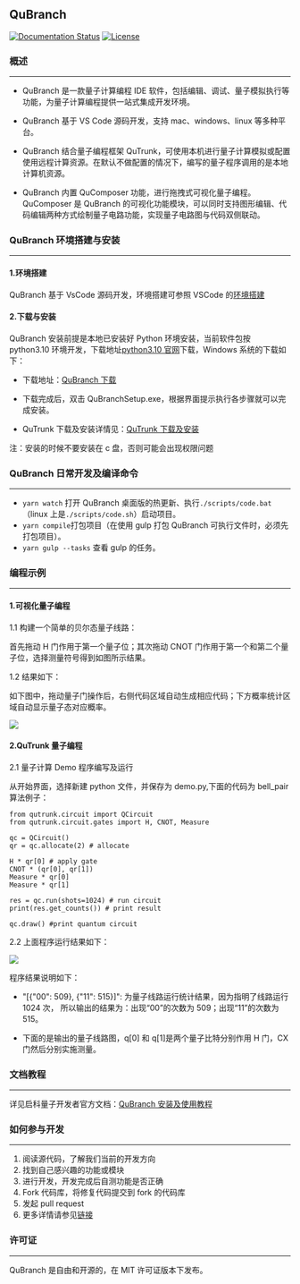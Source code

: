 ## QuBranch

[![Documentation Status](https://img.shields.io/badge/docs-latest-brightgreen.svg)](http://developer.queco.cn/learn/doc/detail?id=12&childrenid=14)
[![License](https://img.shields.io/badge/license-MIT-blue.svg)](LICENSE)

### **概述**

---

- QuBranch 是一款量子计算编程 IDE 软件，包括编辑、调试、量子模拟执行等功能，为量子计算编程提供一站式集成开发环境。
- QuBranch 基于 VS Code 源码开发，支持 mac、windows、linux 等多种平台。
- QuBranch 结合量子编程框架 QuTrunk，可使用本机进行量子计算模拟或配置使用远程计算资源。在默认不做配置的情况下，编写的量子程序调用的是本地计算机资源。

- QuBranch 内置 QuComposer 功能，进行拖拽式可视化量子编程。QuComposer 是 QuBranch 的可视化功能模块，可以同时支持图形编辑、代码编辑两种方式绘制量子电路功能，实现量子电路图与代码双侧联动。

### **QuBranch 环境搭建与安装**

---

#### 1.环境搭建

QuBranch 基于 VsCode 源码开发，环境搭建可参照 VSCode 的[环境搭建](https://github.com/Microsoft/vscode/wiki/How-to-Contribute#build-and-run-from-source)

#### 2.下载与安装

QuBranch 安装前提是本地已安装好 Python 环境安装，当前软件包按 python3.10 环境开发，下载地址[python3.10 官网](https://www.python.org/)下载，Windows 系统的下载如下：

- 下载地址：[QuBranch 下载](http://developer.queco.cn/download/list)

- 下载完成后，双击 QuBranchSetup.exe，根据界面提示执行各步骤就可以完成安装。

- QuTrunk 下载及安装详情见：[QuTrunk 下载及安装](http://developer.queco.cn/learn/doc/detail?id=12&childrenid=14)

注：安装的时候不要安装在 c 盘，否则可能会出现权限问题

### **QuBranch 日常开发及编译命令**

---

- `yarn watch` 打开 QuBranch 桌面版的热更新、执行`./scripts/code.bat`（linux 上是`./scripts/code.sh`）启动项目。
- `yarn compile`打包项目（在使用 gulp 打包 QuBranch 可执行文件时，必须先打包项目）。
- `yarn gulp --tasks` 查看 gulp 的任务。

### **编程示例**

---

#### 1.可视化量子编程

1.1 构建一个简单的贝尔态量子线路：

首先拖动 H 门作用于第一个量子位；其次拖动 CNOT 门作用于第一个和第二个量子位，选择测量符号得到如图所示结果。

1.2 结果如下：

如下图中，拖动量子门操作后，右侧代码区域自动生成相应代码；下方概率统计区域自动显示量子态对应概率。

![](http://developer.queco.cn/media/images/QuComposerBeiErDianLu.original.jpg)

#### 2.QuTrunk 量子编程

2.1 量子计算 Demo 程序编写及运行

从开始界面，选择新建 python 文件，并保存为 demo.py,下面的代码为 bell_pair 算法例子：

    from qutrunk.circuit import QCircuit
    from qutrunk.circuit.gates import H, CNOT, Measure

    qc = QCircuit()
    qr = qc.allocate(2) # allocate

    H * qr[0] # apply gate
    CNOT * (qr[0], qr[1])
    Measure * qr[0]
    Measure * qr[1]

    res = qc.run(shots=1024) # run circuit
    print(res.get_counts()) # print result

    qc.draw() #print quantum circuit

2.2 上面程序运行结果如下：

![](http://developer.queco.cn/media/images/demoChengXuYunXingJieGuo.original.jpg)

程序结果说明如下：

- "[{"00": 509}, {"11": 515}]": 为量子线路运行统计结果，因为指明了线路运行 1024 次， 所以输出的结果为：出现“00”的次数为 509；出现“11”的次数为 515。

- 下面的是输出的量子线路图，q[0] 和 q[1]是两个量子比特分别作用 H 门，CX 门然后分别实施测量。

### **文档教程**

---

详见启科量子开发者官方文档：[QuBranch 安装及使用教程](http://developer.queco.cn/learn/doc/detail?id=12&childrenid=14)

### **如何参与开发**

---

1. 阅读源代码，了解我们当前的开发方向
2. 找到自己感兴趣的功能或模块
3. 进行开发，开发完成后自测功能是否正确
4. Fork 代码库，将修复代码提交到 fork 的代码库
5. 发起 pull request
6. 更多详情请参见[链接](./CONTRIBUTING.md)

### **许可证**

---

QuBranch 是自由和开源的，在 MIT 许可证版本下发布。
